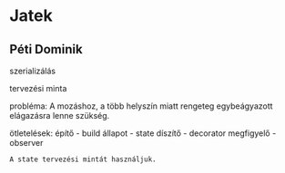 # Jatek
## Péti Dominik
szerializálás

tervezési minta

probléma: A mozáshoz, a több helyszín miatt rengeteg egybeágyazott elágazásra lenne szükség.

ötletelések:
    építő - build
    állapot - state
    díszítő - decorator
    megfigyelő - observer

    A state tervezési mintát használjuk.